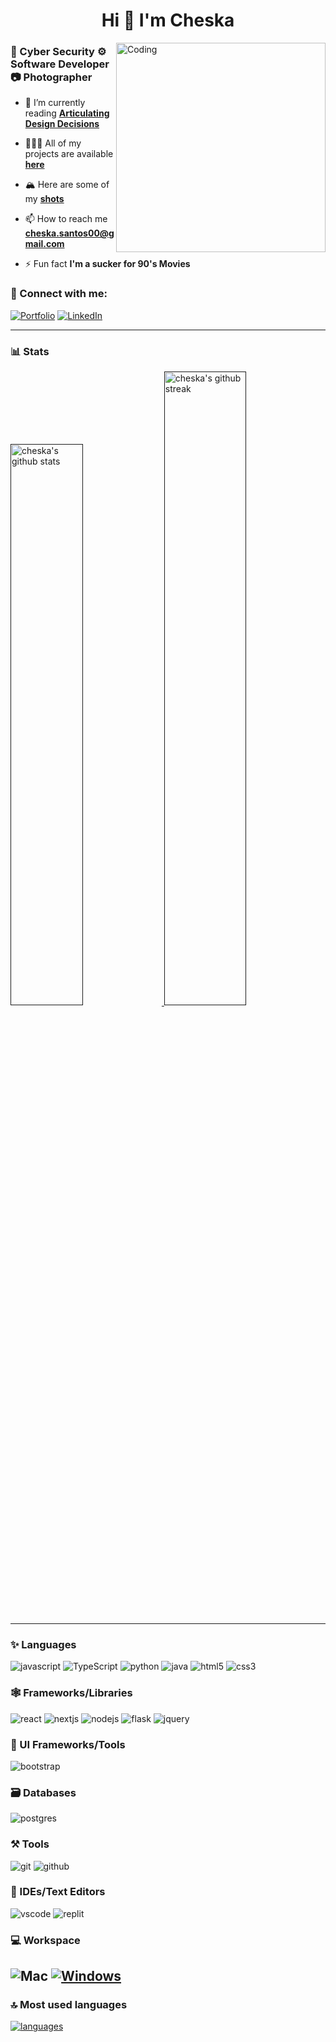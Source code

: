 <h1 align="center">Hi 👋 I'm Cheska</h1>
<img align="right" alt="Coding" width="335" src="https://media1.tenor.com/m/w3APLkMuTX0AAAAC/computer-work.gif">
<h3>👾 Cyber Security  ⚙️ Software Developer 📷 Photographer</h3>

- 🌱 I’m currently reading [**Articulating Design Decisions**](https://www.indigo.ca/en-ca/articulating-design-decisions-communicate-with-stakeholders-keep-your-sanity-and-deliver-the-best-user-experience/9781492079224.html)

- 👩🏻‍💻 All of my projects are available <a href="url">**here**</a> <!--I'm still working on it and will link when completed-->

- 🏔️ Here are some of my <a href="url">**shots**</a> <!--I'm still working on it and will link when completed-->

- 📫 How to reach me **cheska.santos00@gmail.com**

- ⚡ Fun fact **I'm a sucker for 90's Movies**

### 🤝 Connect with me:

[![Portfolio](https://img.shields.io/badge/Portfolio-000000?style=for-the-badge&logo=Portfolio&logoColor=white)]()
[![LinkedIn](https://img.shields.io/badge/LinkedIn-0077B5?style=for-the-badge&logo=linkedin&logoColor=white)](https://www.linkedin.com/in/cheska-santos-b33920199/)

---

### 📊 Stats
<!-- Will link my portfolio link once cmompleted-->
<a href="">
<img src="https://github-readme-stats.vercel.app/api?username=chaa-san&include_all_commits=true&show_icons=true&theme=github_dark&hide_border=true" alt="cheska's github stats" width="48%" >
</a>

<a href="">
<img src="https://github-readme-streak-stats.herokuapp.com/?user=chaa-san&theme=github_dark&hide_border=true" alt="cheska's github streak" width="51%" >
</a>

---

### ✨ Languages

![javascript](https://img.shields.io/badge/JavaScript-323330?style=for-the-badge&logo=javascript&logoColor=F7DF1E)
![TypeScript](https://img.shields.io/badge/TypeScript-007ACC?style=for-the-badge&logo=typescript&logoColor=white)
![python](https://img.shields.io/badge/Python-FFD43B?style=for-the-badge&logo=python&logoColor=darkgreen)
![java](https://img.shields.io/badge/Java-ED8B00?style=for-the-badge&logo=java&logoColor=white)
![html5](https://img.shields.io/badge/HTML5-E34F26?style=for-the-badge&logo=html5&logoColor=white)
![css3](https://img.shields.io/badge/CSS3-1572B6?style=for-the-badge&logo=css3&logoColor=white)

### 🕸 Frameworks/Libraries

![react](https://img.shields.io/badge/React-20232A?style=for-the-badge&logo=react&logoColor=61DAFB)
![nextjs](https://img.shields.io/badge/Next-black?style=for-the-badge&logo=next.js&logoColor=white)
![nodejs](https://img.shields.io/badge/Node.js-339933?style=for-the-badge&logo=nodedotjs&logoColor=white)
![flask](https://img.shields.io/badge/Flask-000000?style=for-the-badge&logo=flask&logoColor=white)
![jquery](https://img.shields.io/badge/jQuery-0769AD?style=for-the-badge&logo=jquery&logoColor=white)
<!--![expressjs](https://img.shields.io/badge/Express.js-000000?style=for-the-badge&logo=express&logoColor=white)-->


### 💅 UI Frameworks/Tools

![bootstrap](https://img.shields.io/badge/Bootstrap-563D7C?style=for-the-badge&logo=bootstrap&logoColor=white)
<!--
![sass](https://img.shields.io/badge/Sass-CC6699?style=for-the-badge&logo=sass&logoColor=white)
![Chakra](https://img.shields.io/badge/chakra-%234ED1C5.svg?style=for-the-badge&logo=chakraui&logoColor=white)
![TailwindCSS](https://img.shields.io/badge/Tailwind_CSS-38B2AC?style=for-the-badge&logo=tailwind-css&logoColor=white)
![material ui](https://img.shields.io/badge/Material%20UI-007FFF?style=for-the-badge&logo=mui&logoColor=white)
-->

### 🗃️ Databases

![postgres](https://img.shields.io/badge/PostgreSQL-316192?style=for-the-badge&logo=postgresql&logoColor=white)
<!--![mongodb](https://img.shields.io/badge/MongoDB-4EA94B?style=for-the-badge&logo=mongodb&logoColor=white)-->

### ⚒️ Tools

![git](https://img.shields.io/badge/GIT-E44C30?style=for-the-badge&logo=git&logoColor=white)
![github](https://img.shields.io/badge/GitHub-100000?style=for-the-badge&logo=github&logoColor=white)
<!--
![aws](https://img.shields.io/badge/Amazon_AWS-232F3E?style=for-the-badge&logo=amazon-aws&logoColor=white)
![heroku](https://img.shields.io/badge/Heroku-430098?style=for-the-badge&logo=heroku&logoColor=white)
![firebase](https://img.shields.io/badge/firebase-ffca28?style=for-the-badge&logo=firebase&logoColor=black)
![netlify](https://img.shields.io/badge/Netlify-00C7B7?style=for-the-badge&logo=netlify&logoColor=white)
![Vercel](https://img.shields.io/badge/vercel-%23000000.svg?style=for-the-badge&logo=vercel&logoColor=white)
![postman](https://img.shields.io/badge/Postman-FF6C37?style=for-the-badge&logo=Postman&logoColor=white)
![docker](https://img.shields.io/badge/Docker-2CA5E0?style=for-the-badge&logo=docker&logoColor=white)
![twilio](https://img.shields.io/badge/Twilio-F22F46?style=for-the-badge&logo=Twilio&logoColor=white)
![conda](https://img.shields.io/badge/conda-342B029.svg?&style=for-the-badge&logo=anaconda&logoColor=white)
-->

### 🧠 IDEs/Text Editors 

![vscode](https://img.shields.io/badge/Visual_Studio_Code-0078D4?style=for-the-badge&logo=visual%20studio%20code&logoColor=white)
![replit](https://img.shields.io/badge/replit-667881?style=for-the-badge&logo=replit&logoColor=white)

### 💻 Workspace

![Mac](https://img.shields.io/badge/mac%20os-000000?style=for-the-badge&logo=apple&logoColor=white)
[![Windows](https://custom-icon-badges.demolab.com/badge/windows%20-0078D6?style=for-the-badge&logo=windows11&logoColor=white)](#)
---

### 🔝 Most used languages

<a href="">
<img alt="languages" src="https://github-readme-stats.vercel.app/api/top-langs/?username=chaa-san&theme=github_dark&hide_border=true&hide=Jupyter%20Notebook,css,html,scss&layout=compact" />
</a>
